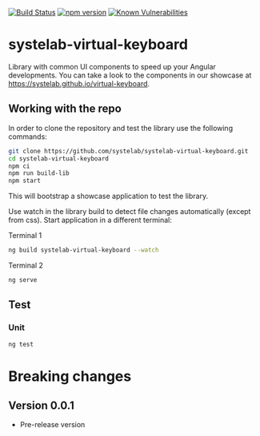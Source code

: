 [![Build Status](https://travis-ci.com/systelab/systelab-virtual-keyboard.svg?branch=master)](https://travis-ci.com/systelab/systelab-virtual-keyboard)
[![npm version](https://badge.fury.io/js/systelab-virtual-keyboard.svg)](https://badge.fury.io/js/systelab-virtual-keyboard)
[![Known Vulnerabilities](https://snyk.io/test/github/systelab/systelab-virtual-keyboard/badge.svg?targetFile=package.json)](https://snyk.io/test/github/systelab/systelab-virtual-keyboard?targetFile=package.json)


# systelab-virtual-keyboard

Library with common UI components to speed up your Angular developments. You can take a look to the components in our showcase at https://systelab.github.io/virtual-keyboard.

## Working with the repo

In order to clone the repository and test the library use the following commands:

```bash
git clone https://github.com/systelab/systelab-virtual-keyboard.git
cd systelab-virtual-keyboard
npm ci
npm run build-lib
npm start
```

This will bootstrap a showcase application to test the library.

Use watch in the library build to detect file changes automatically (except from css). Start application in a different terminal:

Terminal 1

```bash
ng build systelab-virtual-keyboard --watch
```

Terminal 2

```bash
ng serve
```

## Test

### Unit

```bash
ng test
```

# Breaking changes

## Version 0.0.1

-   Pre-release version
